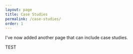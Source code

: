 ```yaml
---
layout: page
title: Case Studies
permalink: /case-studies/
order: 1
---
```


I've now added another page that can include case studies.

TEST
